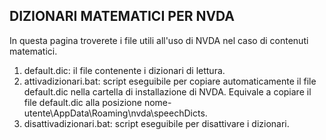 ## DIZIONARI MATEMATICI PER NVDA

In questa pagina troverete i file utili all'uso di NVDA nel caso di contenuti matematici.

1. default.dic: il file contenente i dizionari di lettura.
2. attivadizionari.bat: script eseguibile per copiare automaticamente il file default.dic nella cartella di installazione di NVDA. Equivale a copiare il file default.dic alla posizione nome-utente\AppData\Roaming\nvda\speechDicts.
2. disattivadizionari.bat: script eseguibile per disattivare i dizionari.

